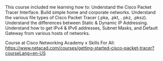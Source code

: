 This course included me learning how to: 
  Understand the Cisco Packet Tracer Interface.
  Build simple home and corporate networks.
  Understand the various file types of Cisco Packet Tracer (.pka, .pkt, . pkz, .pksz).
  Understand the differences between Static & Dynamic IP Addressing.
  Understand how to get IPv4 & IPv6 addresses, Subnet Masks, and Default Gateway from various hosts of networks.


  Course at Cisco Networking Academy x Skills For All:
https://www.netacad.com/courses/getting-started-cisco-packet-tracer?courseLang=en-US
